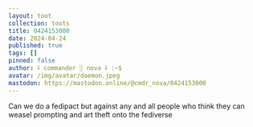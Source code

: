 ```yaml
---
layout: toot
collection: toots
title: 0424153000
date: 2024-04-24
published: true
tags: []
pinned: false
author: ⸸ commander ░ nova ⸸ :~$
avatar: /img/avatar/daemon.jpeg
mastodon: https://mastodon.online/@cmdr_nova/0424153000
---
```


Can we do a fedipact but against any and all people who think they can weasel prompting and art theft onto the fediverse

